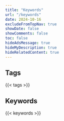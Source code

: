 ```yaml
---
title: "Keywords"
url: "/keywords"
date: 2024-10-16
excludeFromTopNav: true
showDate: false
showComments: false
toc: false
hideAdsMessage: true
hideMyDescription: true
hideRelatedContent: true
---
```


## Tags

{{< tags >}}

## Keywords

{{< keywords >}}
